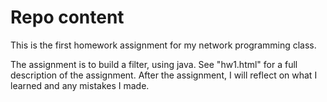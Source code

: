# Repo content

This is the first homework assignment for my network programming class. 

The assignment is to build a filter, using java. See "hw1.html" for a full description of the assignment. After the assignment, I will reflect on what I learned and any mistakes I made.

